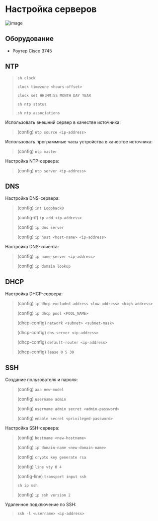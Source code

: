# Настройка серверов

![image](https://github.com/user-attachments/assets/e870bcb7-0fb3-40db-82a1-6fe7347a2a71)

## Оборудование
* Роутер Cisco 3745

## NTP

>`sh clock`
>
>`clock timezone <hours-offset>`
>
>`clock set HH:MM:SS MONTH DAY YEAR`
>
>`sh ntp status`
>
>`sh ntp associations`

Использовать внешний сервер в качестве источника:

>(config) `ntp source <ip-address>`

Использовать программные часы устройства в качестве источника:

>(config) `ntp master`

Настройка NTP-сервера:

>(config) `ntp server <ip-address>`

## DNS

Настройка DNS-сервера:

>(config) `int Loopback0`
>
>(config-if) `ip add <ip-address>`
>
>(config) `ip dns server`
>
>(config) `ip host <host-name> <ip-address>`

Настройка DNS-клиента:

>(config) `ip name-server <ip-address>`
>
>(config) `ip domain lookup`

## DHCP

Настройка DHCP-сервера:

>(config) `ip dhcp excluded-address <low-address> <high-address>`
>
>(config) `ip dhcp pool <POOL_NAME>`
>
>(dhcp-config) `network <subnet> <subnet-mask>`
>
>(dhcp-config) `dns-server <ip-address>`
>
>(dhcp-config) `default-router <ip-address>`
>
>(dhcp-config) `lease 0 5 30`

## SSH

Создание пользователя и пароля:

>(config) `aaa new-model`
>
>(config) `username admin`
>
>(config) `username admin secret <admin-password>`
>
>(config) `enable secret <privileged-password>`

Настройка SSH-сервера:

>(config) `hostname <new-hostname>`
>
>(config) `ip domain-name <new-domain-name>`
>
>(config) `crypto key generate rsa`
>
>(config) `line vty 0 4`
>
>(config-line) `transport input ssh`
>
>`sh ip ssh`
>
>(config) `ip ssh version 2`

Удаленное подключение по SSH:

>`ssh -l <username> <ip-address>`
